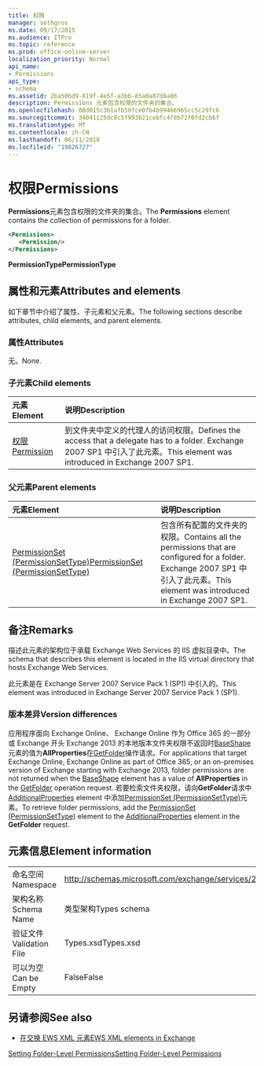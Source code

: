 ```yaml
---
title: 权限
manager: sethgros
ms.date: 09/17/2015
ms.audience: ITPro
ms.topic: reference
ms.prod: office-online-server
localization_priority: Normal
api_name:
- Permissions
api_type:
- schema
ms.assetid: 2ba50bd9-819f-4e5f-a3bb-85a0a87d8a86
description: Permissions 元素包含权限的文件夹的集合。
ms.openlocfilehash: 08d015c3b1afb58fce0fb4b99466965cc5c29fc6
ms.sourcegitcommit: 34041125dc8c5f993b21cebfc4f8b72f0fd2cb6f
ms.translationtype: MT
ms.contentlocale: zh-CN
ms.lasthandoff: 06/11/2018
ms.locfileid: "19826727"
---
```

# <a name="permissions"></a><span data-ttu-id="cbf9b-103">权限</span><span class="sxs-lookup"><span data-stu-id="cbf9b-103">Permissions</span></span>

<span data-ttu-id="cbf9b-104">**Permissions**元素包含权限的文件夹的集合。</span><span class="sxs-lookup"><span data-stu-id="cbf9b-104">The **Permissions** element contains the collection of permissions for a folder.</span></span> 
  
```XML
<Permissions>
   <Permission/>
</Permissions>
```

 <span data-ttu-id="cbf9b-105">**PermissionType**</span><span class="sxs-lookup"><span data-stu-id="cbf9b-105">**PermissionType**</span></span>
## <a name="attributes-and-elements"></a><span data-ttu-id="cbf9b-106">属性和元素</span><span class="sxs-lookup"><span data-stu-id="cbf9b-106">Attributes and elements</span></span>

<span data-ttu-id="cbf9b-107">如下章节中介绍了属性、子元素和父元素。</span><span class="sxs-lookup"><span data-stu-id="cbf9b-107">The following sections describe attributes, child elements, and parent elements.</span></span>
  
### <a name="attributes"></a><span data-ttu-id="cbf9b-108">属性</span><span class="sxs-lookup"><span data-stu-id="cbf9b-108">Attributes</span></span>

<span data-ttu-id="cbf9b-109">无。</span><span class="sxs-lookup"><span data-stu-id="cbf9b-109">None.</span></span>
  
### <a name="child-elements"></a><span data-ttu-id="cbf9b-110">子元素</span><span class="sxs-lookup"><span data-stu-id="cbf9b-110">Child elements</span></span>

|<span data-ttu-id="cbf9b-111">**元素**</span><span class="sxs-lookup"><span data-stu-id="cbf9b-111">**Element**</span></span>|<span data-ttu-id="cbf9b-112">**说明**</span><span class="sxs-lookup"><span data-stu-id="cbf9b-112">**Description**</span></span>|
|:-----|:-----|
|[<span data-ttu-id="cbf9b-113">权限</span><span class="sxs-lookup"><span data-stu-id="cbf9b-113">Permission</span></span>](permission.md) <br/> |<span data-ttu-id="cbf9b-114">到文件夹中定义的代理人的访问权限。</span><span class="sxs-lookup"><span data-stu-id="cbf9b-114">Defines the access that a delegate has to a folder.</span></span> <span data-ttu-id="cbf9b-115">Exchange 2007 SP1 中引入了此元素。</span><span class="sxs-lookup"><span data-stu-id="cbf9b-115">This element was introduced in Exchange 2007 SP1.</span></span>  <br/> |
   
### <a name="parent-elements"></a><span data-ttu-id="cbf9b-116">父元素</span><span class="sxs-lookup"><span data-stu-id="cbf9b-116">Parent elements</span></span>

|<span data-ttu-id="cbf9b-117">**元素**</span><span class="sxs-lookup"><span data-stu-id="cbf9b-117">**Element**</span></span>|<span data-ttu-id="cbf9b-118">**说明**</span><span class="sxs-lookup"><span data-stu-id="cbf9b-118">**Description**</span></span>|
|:-----|:-----|
|[<span data-ttu-id="cbf9b-119">PermissionSet (PermissionSetType)</span><span class="sxs-lookup"><span data-stu-id="cbf9b-119">PermissionSet (PermissionSetType)</span></span>](permissionset-permissionsettype.md) <br/> |<span data-ttu-id="cbf9b-120">包含所有配置的文件夹的权限。</span><span class="sxs-lookup"><span data-stu-id="cbf9b-120">Contains all the permissions that are configured for a folder.</span></span> <span data-ttu-id="cbf9b-121">Exchange 2007 SP1 中引入了此元素。</span><span class="sxs-lookup"><span data-stu-id="cbf9b-121">This element was introduced in Exchange 2007 SP1.</span></span>  <br/> |
   
## <a name="remarks"></a><span data-ttu-id="cbf9b-122">备注</span><span class="sxs-lookup"><span data-stu-id="cbf9b-122">Remarks</span></span>

<span data-ttu-id="cbf9b-123">描述此元素的架构位于承载 Exchange Web Services 的 IIS 虚拟目录中。</span><span class="sxs-lookup"><span data-stu-id="cbf9b-123">The schema that describes this element is located in the IIS virtual directory that hosts Exchange Web Services.</span></span>
  
<span data-ttu-id="cbf9b-124">此元素是在 Exchange Server 2007 Service Pack 1 (SP1) 中引入的。</span><span class="sxs-lookup"><span data-stu-id="cbf9b-124">This element was introduced in Exchange Server 2007 Service Pack 1 (SP1).</span></span>
  
### <a name="version-differences"></a><span data-ttu-id="cbf9b-125">版本差异</span><span class="sxs-lookup"><span data-stu-id="cbf9b-125">Version differences</span></span>

<span data-ttu-id="cbf9b-126">应用程序面向 Exchange Online、 Exchange Online 作为 Office 365 的一部分或 Exchange 开头 Exchange 2013 的本地版本文件夹权限不返回时[BaseShape](baseshape.md)元素的值为**AllProperties**在[GetFolder](getfolder-operation.md)操作请求。</span><span class="sxs-lookup"><span data-stu-id="cbf9b-126">For applications that target Exchange Online, Exchange Online as part of Office 365, or an on-premises version of Exchange starting with Exchange 2013, folder permissions are not returned when the [BaseShape](baseshape.md) element has a value of **AllProperties** in the [GetFolder](getfolder-operation.md) operation request.</span></span> <span data-ttu-id="cbf9b-127">若要检索文件夹权限，请向**GetFolder**请求中[AdditionalProperties](additionalproperties.md) element 中添加[PermissionSet (PermissionSetType)](permissionset-permissionsettype.md)元素。</span><span class="sxs-lookup"><span data-stu-id="cbf9b-127">To retrieve folder permissions, add the [PermissionSet (PermissionSetType)](permissionset-permissionsettype.md) element to the [AdditionalProperties](additionalproperties.md) element in the **GetFolder** request.</span></span> 
  
## <a name="element-information"></a><span data-ttu-id="cbf9b-128">元素信息</span><span class="sxs-lookup"><span data-stu-id="cbf9b-128">Element information</span></span>

|||
|:-----|:-----|
|<span data-ttu-id="cbf9b-129">命名空间</span><span class="sxs-lookup"><span data-stu-id="cbf9b-129">Namespace</span></span>  <br/> |http://schemas.microsoft.com/exchange/services/2006/types  <br/> |
|<span data-ttu-id="cbf9b-130">架构名称</span><span class="sxs-lookup"><span data-stu-id="cbf9b-130">Schema Name</span></span>  <br/> |<span data-ttu-id="cbf9b-131">类型架构</span><span class="sxs-lookup"><span data-stu-id="cbf9b-131">Types schema</span></span>  <br/> |
|<span data-ttu-id="cbf9b-132">验证文件</span><span class="sxs-lookup"><span data-stu-id="cbf9b-132">Validation File</span></span>  <br/> |<span data-ttu-id="cbf9b-133">Types.xsd</span><span class="sxs-lookup"><span data-stu-id="cbf9b-133">Types.xsd</span></span>  <br/> |
|<span data-ttu-id="cbf9b-134">可以为空</span><span class="sxs-lookup"><span data-stu-id="cbf9b-134">Can be Empty</span></span>  <br/> |<span data-ttu-id="cbf9b-135">False</span><span class="sxs-lookup"><span data-stu-id="cbf9b-135">False</span></span>  <br/> |
   
## <a name="see-also"></a><span data-ttu-id="cbf9b-136">另请参阅</span><span class="sxs-lookup"><span data-stu-id="cbf9b-136">See also</span></span>



- [<span data-ttu-id="cbf9b-137">在交换 EWS XML 元素</span><span class="sxs-lookup"><span data-stu-id="cbf9b-137">EWS XML elements in Exchange</span></span>](ews-xml-elements-in-exchange.md)


[<span data-ttu-id="cbf9b-138">Setting Folder-Level Permissions</span><span class="sxs-lookup"><span data-stu-id="cbf9b-138">Setting Folder-Level Permissions</span></span>](http://msdn.microsoft.com/library/c7530e86-5112-401c-b10a-9c054ae59f07%28Office.15%29.aspx)

